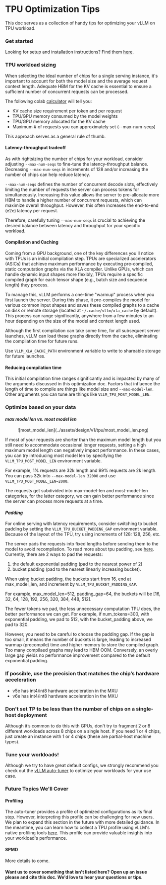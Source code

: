 # **TPU Optimization Tips**

This doc serves as a collection of handy tips for optimizing your vLLM on TPU workload.

### **Get started**

Looking for setup and installation instructions? Find them [here](https://docs.vllm.ai/en/latest/getting_started/installation/google_tpu.html).

### **TPU workload sizing**

When selecting the ideal number of chips for a single serving instance, it's important to account for both the model size and the average request context length. Adequate HBM for the KV cache is essential to ensure a sufficient number of concurrent requests can be processed.

The following colab [calculator](https://colab.research.google.com/github/ericehanley/rightsize-vllm/blob/main/HBM_Calculator.ipynb) will tell you:

- KV cache size requirement per token and per request
- TPU/GPU memory consumed by the model weights
- TPU/GPU memory allocated for the KV cache
- Maximum \# of requests you can approximately set (--max-num-seqs)

This approach serves as a general rule of thumb. 

#### Latency-throughput tradeoff

As with rightsizing the number of chips for your workload, consider adjusting `--max-num-seqs` to fine-tune the latency-throughput balance. Decreasing `--max-num-seqs` in increments of 128 and/or increasing the number of chips can help reduce latency.

`--max-num-seqs` defines the number of concurrent decode slots, effectively limiting the number of requests the server can process tokens for simultaneously. Increasing this value allows the server to pre-allocate more HBM to handle a higher number of concurrent requests, which can maximize overall throughput. However, this often increases the end-to-end (e2e) latency per request.

Therefore, carefully tuning `--max-num-seqs` is crucial to achieving the desired balance between latency and throughput for your specific workload.

#### Compilation and Caching

Coming from a GPU background, one of the key differences you'll notice with TPUs is an initial compilation step. TPUs are specialized accelerators (ASICs) that achieve maximum performance by executing pre-compiled, static computation graphs via the XLA compiler. Unlike GPUs, which can handle dynamic input shapes more flexibly, TPUs require a specific compiled graph for each tensor shape (e.g., batch size and sequence length) they process.

To manage this, vLLM performs a one-time "warmup" process when you first launch the server. During this phase, it pre-compiles the model for various common input shapes and saves these compiled graphs to a cache on disk or remote storage (located at `~/.cache/vllm/xla_cache` by default). This process can range significantly, anywhere from a few minutes to an hour depending on the size of the model and context length used.

Although the first compilation can take some time, for all subsequent server launches, vLLM can load these graphs directly from the cache, eliminating the compilation time for future runs. 

Use `VLLM_XLA_CACHE_PATH` environment variable to write to shareable storage for future launches. 

#### Reducing compilation time
This initial compilation time ranges significantly and is impacted by many of the arguments discussed in this optimization doc. Factors that influence the length of time to compile are things like model size and `--max-model-len`. Other arguments you can tune are things like `VLLM_TPU_MOST_MODEL_LEN`. 

### **Optimize based on your data**

#### *max model len vs. most model len*

<figure markdown="1">
![most_model_len](../assets/design/v1/tpu/most_model_len.png)
</figure>

If most of your requests are shorter than the maximum model length but you still need to accommodate occasional longer requests, setting a high maximum model length can negatively impact performance. In these cases, you can try introducing most model len by specifying the `VLLM_TPU_MOST_MODEL_LEN` environment variable.

For example, 1% requests are 32k length and 99% requests are 2k length. You can pass 32k into `--max-model-len 32000` and use `VLLM_TPU_MOST_MODEL_LEN=2000`.

The requests get subdivided into max-model-len and most-model-len categories, for the latter category, we can gain better performance since the server can process more requests at a time.

#### *Padding*

For online serving with latency requirements, consider switching to bucket padding by setting the `VLLM_TPU_BUCKET_PADDING_GAP` environment variable. Because of the layout of the TPU, try using increments of 128: 128, 256, etc.

The server pads the requests into fixed lengths before sending them to the model to avoid recompilation. To read more about tpu padding, see [here](https://cloud.google.com/tpu/docs/performance-guide#xla-efficiencies). Currently, there are 2 ways to pad the requests:

1) the default exponential padding (pad to the nearest power of 2)
2) bucket padding (pad to the nearest linearly increasing bucket). 

When using bucket padding, the buckets start from 16, end at max_model_len, and increment by `VLLM_TPU_BUCKET_PADDING_GAP`. 

For example, max_model_len=512, padding_gap=64, the buckets will be [16, 32, 64, 128, 192, 256, 320, 384, 448, 512].

The fewer tokens we pad, the less unnecessary computation TPU does, the better performance we can get. For example, if num_tokens=300, with exponential padding, we pad to 512, with the bucket_padding above, we pad to 320.

However, you need to be careful to choose the padding gap. If the gap is too small, it means the number of buckets is large, leading to increased warmup (precompile) time and higher memory to store the compiled graph. Too many compilaed graphs may lead to HBM OOM. Conversely, an overly large gap yields no performance improvement compared to the default exponential padding.

### **If possible, use the precision that matches the chip’s hardware acceleration**

- v5e has int4/int8 hardware acceleration in the MXU
- v6e has int4/int8 hardware acceleration in the MXU

### **Don't set TP to be less than the number of chips on a single-host deployment**

Although it’s common to do this with GPUs, don't try to fragment 2 or 8 different workloads across 8 chips on a single host. If you need 1 or 4 chips, just create an instance with 1 or 4 chips (these are partial-host machine types).

### **Tune your workloads!**

Although we try to have great default configs, we strongly recommend you check out the [vLLM auto-tuner](https://github.com/vllm-project/vllm/tree/main/benchmarks/auto_tune) to optimize your workloads for your use case.


### Future Topics We'll Cover 

#### **Profiling**

The auto-tuner provides a profile of optimized configurations as its final step. However, interpreting this profile can be challenging for new users. We plan to expand this section in the future with more detailed guidance. In the meantime, you can learn how to collect a TPU profile using vLLM's native profiling tools [here](https://docs.vllm.ai/en/latest/examples/offline_inference/profiling_tpu.html). This profile can provide valuable insights into your workload's performance.

#### **SPMD**
More details to come.

#### Want us to cover something that isn't listed here? Open up an issue please and cite this doc. We'd love to hear your questions or tips. 